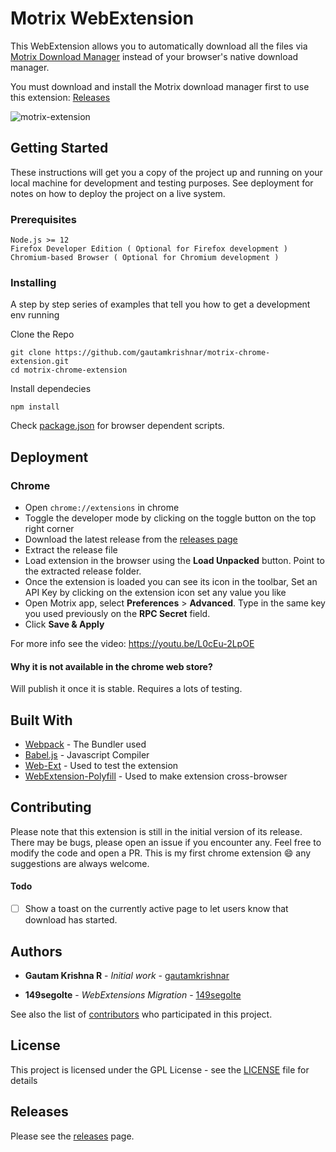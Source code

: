 # Motrix WebExtension

This WebExtension allows you to automatically download all the files via [Motrix Download Manager](https://motrix.app/) instead of your browser's native download manager.

You must download and install the Motrix download manager first to use this extension: [Releases](https://github.com/agalwood/Motrix/releases/latest)

![motrix-extension](https://user-images.githubusercontent.com/8397274/71557256-bed84a80-2a69-11ea-98d9-f2f20d2a0065.gif)


## Getting Started

These instructions will get you a copy of the project up and running on your local machine for development and testing purposes. See deployment for notes on how to deploy the project on a live system.

### Prerequisites

```
Node.js >= 12
Firefox Developer Edition ( Optional for Firefox development ) 
Chromium-based Browser ( Optional for Chromium development )
```

### Installing

A step by step series of examples that tell you how to get a development env running

Clone the Repo

```
git clone https://github.com/gautamkrishnar/motrix-chrome-extension.git
cd motrix-chrome-extension
```

Install dependecies

```
npm install
```

Check [package.json](package.json) for browser dependent scripts.

## Deployment

### Chrome
* Open `chrome://extensions` in chrome
* Toggle the developer mode by clicking on the toggle button on the top right corner
* Download the latest release from the [releases page](https://github.com/gautamkrishnar/motrix-chrome-extension/releases/latest) 
* Extract the release file
* Load extension in the browser using the **Load Unpacked** button. Point to the extracted release folder.
* Once the extension is loaded you can see its icon in the toolbar, Set an API Key by clicking on the extension icon set any value you like
* Open Motrix app, select **Preferences** > **Advanced**. Type in the same key you used previously on the **RPC Secret** field.
* Click **Save & Apply**

For more info see the video: https://youtu.be/L0cEu-2LpOE

#### Why it is not available in the chrome web store?
Will publish it once it is stable. Requires a lots of testing.

## Built With

* [Webpack](http://www.webpack.js.org/) - The Bundler used
* [Babel.js](https://babeljs.io/) - Javascript Compiler
* [Web-Ext](https://github.com/mozilla/web-ext) - Used to test the extension
* [WebExtension-Polyfill](https://github.com/mozilla/webextension-polyfill) - Used to make extension cross-browser

## Contributing

Please note that this extension is still in the initial version of its release. There may be bugs, please open an issue 
if you encounter any. Feel free to modify the code and open a PR. This is my first chrome extension :smile:
any suggestions are always welcome.

#### Todo
- [ ] Show a toast on the currently active page to let users know that download has started.

## Authors

* **Gautam Krishna R** - *Initial work* - [gautamkrishnar](https://github.com/gautamkrishnar)

* **149segolte** - *WebExtensions Migration* - [149segolte](https://github.com/149segolte)

See also the list of [contributors](https://github.com/your/project/contributors) who participated in this project.

## License

This project is licensed under the GPL License - see the [LICENSE](LICENSE) file for details

## Releases
Please see the [releases](https://github.com/gautamkrishnar/motrix-chrome-extension/releases/latest) page.
